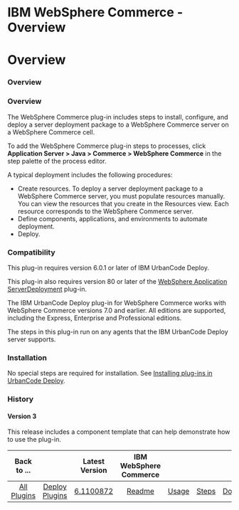 
IBM WebSphere Commerce - Overview
=================================

# Overview


### Overview




### Overview

The WebSphere Commerce plug-in includes steps to install, configure, and deploy a server deployment package to a WebSphere Commerce server on a WebSphere Commerce cell.

To add the WebSphere Commerce plug-in steps to processes, click **Application Server > Java > Commerce > WebSphere Commerce** in the step palette of the process editor.

A typical deployment includes the following procedures:

* Create resources. To deploy a server deployment package to a WebSphere Commerce server, you must populate resources manually. You can view the resources that you create in the Resources view. Each resource corresponds to the WebSphere Commerce server.
* Define components, applications, and environments to automate deployment.
* Deploy.

### Compatibility

This plug-in requires version 6.0.1 or later of IBM UrbanCode Deploy.

This plug-in also requires version 80 or later of the [WebSphere Application ServerDeployment](https://www.urbancode.com/plugin/ibm-websphere-application-deployment-2/) plug-in.

The IBM UrbanCode Deploy plug-in for WebSphere Commerce works with WebSphere Commerce versions 7.0 and earlier. All editions are supported, including the Express, Enterprise and Professional editions.

The steps in this plug-in run on any agents that the IBM UrbanCode Deploy server supports.

### Installation

No special steps are required for installation. See [Installing plug-ins in UrbanCode Deploy](https://www.urbancode.com/resource/installing-plug-ins-in-urbancode-products/ "Installing plug-ins in UrbanCode Deploy").

### History

#### Version 3

This release includes a component template that can help demonstrate how to use the plug-in.


|Back to ...||Latest Version|IBM WebSphere Commerce ||||
| :---: | :---: | :---: | :---: | :---: | :---: | :---: |
|[All Plugins](../../index.md)|[Deploy Plugins](../README.md)|[6.1100872](https://raw.githubusercontent.com/UrbanCode/IBM-UCD-PLUGINS/main/files/WebSphereCommerce/WebSphereCommerce-6.1100872.zip)|[Readme](README.md)|[Usage](usage.md)|[Steps](steps.md)|[Downloads](downloads.md)|
